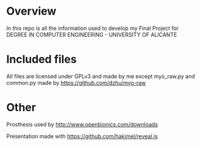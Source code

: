 # Overview
In this repo is all the information used to develop my Final Project for DEGREE IN COMPUTER ENGINEERING - UNIVERSITY OF ALICANTE

# Included files
All files are licensed under GPLv3 and made by me except 
myo_raw.py and common.py made by <https://github.com/dzhu/myo-raw>

# Other
Prosthesis used by <http://www.openbionics.com/downloads>

Presentation made with <https://github.com/hakimel/reveal.js>
